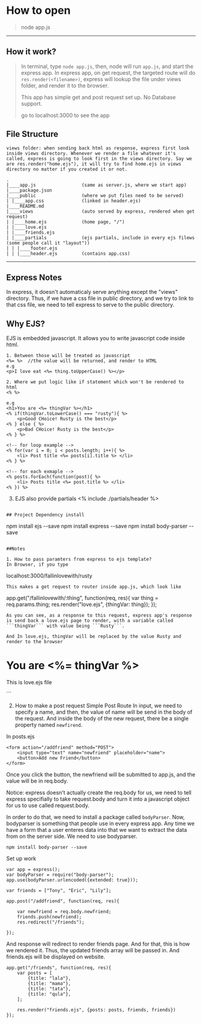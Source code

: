 # How to open
> node app.js  
---
## How it work?
> In terminal, type ```node app.js```, then, node will run ```app.js```, and start the express app. In express app, on get request, the targeted route will do ```res.render(<filename>)```, express will lookup the file under views folder, and render it to the browser.
>
> This app has simple get and post request set up. No Database support.
>
> go to localhost:3000 to see the app
>
## File Structure
```
views folder: when sending back html as response, express first look inside views directory. Whenever we render a file whatever it's called, express is going to look first in the views directory. Say we are res.render("home.ejs"), it will try to find home.ejs in views directory no matter if you created it or not.

.
|____app.js                 (same as server.js, where we start app)
|____package.json
|____public                 (where we put files need to be served)
| |____app.css              (linked in header.ejs)
|____README.md
|____views                  (auto served by express, rendered when get request)
| |____home.ejs             (home page, "/")
| |____love.ejs              
| |____friends.ejs            
| |____partials             (ejs partials, include in every ejs filews (some people call it "layout"))
| | |____footer.ejs
| | |____header.ejs         (contains app.css)
```
---
## Express Notes
In express, it doesn't automaticaly serve anything except the "views" directory. Thus, if we have a css file in public directory, and we try to link to that css file, we need to tell express to serve to the public directory. 

## Why EJS? 
EJS is embedded javascript. It allows you to write javascript code inside html.
```
1. Between those will be treated as javascript
<%= %>  //the value will be returned, and render to HTML
e.g 
<p>I love eat <%= thing.toUpperCase() %></p>

2. Where we put logic like if statement which won't be rendered to html
<% %> 

e.g 
<h1>You are <%= thingVar %></h1>
<% if(thingVar.toLowerCase() === "rusty"){ %>
    <p>Good CHoice! Rusty is the best</p>
<% } else { %>
    <p>Bad CHoice! Rusty is the best</p>
<% } %>

<!-- for loop example -->
<% for(var i = 0; i < posts.length; i++){ %>
    <li> Post title <%= posts[i].title %> </li>
<% } %>

<!-- for each exmaple -->
<% posts.forEach(function(post){ %>
    <li> Posts title <%= post.title %> </li>
<% }) %>
```

3. EJS also provide partials
<% include ./partials/header %>
```

## Project Dependency install
```
npm install ejs --save
npm install express --save
npm install body-parser --save
```

##Notes

1. How to pass paramters from express to ejs template? 
In Browser, if you type
```
localhost:3000/fallinlovewith/rusty
```
This makes a get request to router inside app.js, which look like
```
app.get("/fallinlovewith/:thing", function(req, res){
    var thing = req.params.thing;
    res.render("love.ejs", {thingVar: thing});
});
```
As you can see, as a response to this request, express app's response is send back a love.ejs page to render, with a variable called ```thingVar``` with value being ```Rusty```.

And In love.ejs, thingVar will be replaced by the value Rusty and render to the browser
```
<h1>You are <%= thingVar %></h1>
<p>This is love.ejs file</p>
```

2. How to make a post request
Simple Post Route
In input, we need to specify a name, and then, the value of name will be send in the body of the request. And inside the body of the new request, there be a single property named ```newfirend```.


In posts.ejs
```
<form action="/addfriend" method="POST">
    <input type="text" name="newfriend" placeholder="name">
    <button>Add new Friend</button>
</form>
```
Once you click the button, the newfriend will be submitted to app.js, and the value will be in req.body.

Notice: express doesn't actually create the req.body for us, we need to tell express specifially to take request.body and turn it into a javascript object for us to use called request.body.

In order to do that, we need to install a package called ```bodyParser```. Now, bodyparser is something that people use in every express app. Any time we have a form that a user enteres data into that we want to extract the data from on the server side. We need to use bodyparser.  

```
npm install body-parser --save
```
Set up work
```
var app = express();
var bodyParser = require("body-parser");
app.use(bodyParser.urlencoded({extended: true}));
```

```
var friends = ["Tony", "Eric", "Lily"];

app.post("/addfriend", function(req, res){

    var newfriend = req.body.newfriend;
    friends.push(newfriend);
    res.redirect("/friends"); 

});
```
And response will redirect to render friends page. And for that, this is how we rendered it.
Thus, the updated friends array will be passed in. And friends.ejs will be displayed on website.
```
app.get("/friends", function(req, res){
    var posts = [
        {title: "lala"},
        {title: "mama"},
        {title: "tata"},
        {title: "qula"},
    ];
    
    res.render("friends.ejs", {posts: posts, friends, friends})
});
```





